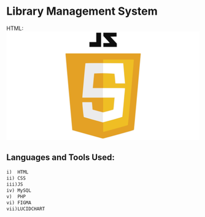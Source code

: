 # Library Management System


HTML: 
![alt text](https://github.com/CidNP/LMS/blob/main/JavaScript-Logo.png "Logo Title Text 1")


## Languages and Tools Used:
    i)  HTML
    ii) CSS
    iii)JS
    iv) MySQL 
    v)  PHP
    vi) FIGMA
    vii)LUCIDCHART